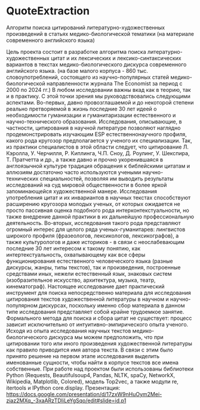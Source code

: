 # QuoteExtraction
Алгоритм поиска цитирований литературно-художественных произведений  в статьях медико-биологической тематики  (на материале современного английского языка)

Цель проекта состоит в разработке алгоритма поиска литературно-художественных цитат и их лексических и лексико-синтаксических вариантов в текстах медико-биологического дискурса современного английского языка. (на базе малого корпуса - 860 тыс. словоупотреблений, состоящего из научно-популярных статей медико-биологической направленности журнала The Economist за период с 2000 по 2024 гг.)
В любом исследовании важны вкад как в теорию, так и в практику.
С этой точки зрения мы руководствовались следующими аспектами.
Во-первых, давно провозглашаемой и до некоторой степени реально претворяемой в жизнь последние 30 лет идеей о необходимости гуманизации и гуманитаризации естественного и научно-технического образования. Исследования, описывающие, в частности, цитирования в научной литературе позволяют наглядно продемонстрировать изучающим ESP естественнонаучного профиля, какого рода кругозор предполагается у ученого их специализации. Так, из практики специалистов в этой области следует, что цитирование Л. Кэролла, У. Черчилля, Р. Киплинга, Ч.П. Сноу, Д. Роулинг, У. Шекспира, Т. Пратчетта и др., а также давно и прочно укоренившаяся в англоязычной культуре традиция обращения к библейскими цитатам и аллюзиям достаточно часто используются учеными научно-технических специальностей, позволяя им выводить результаты исследований на суд мировой общественности в более яркой запоминающейся художественной манере. Исследования употребления цитат и их инвариантов в научных текстах способствуют расширению кругозора молодых ученых, от которых ожидается не просто пассивная оценка подобного рода интерконтекстуальности, но также внедрение данной практики в их дальнейшую профессиональную деятельность.
Во-вторых, исследования такого рода представляют огромный интерес для целого ряда ученых-гуманитарев: лингвистов широкого профиля (фразеологов, лексикологов, лексикографов), а также культурологов и даже историков - в связи с неослабевающим последние 30 лет интересом к такому понятию, как интертекстуальность, охватывающему как все сферы функционирования естественного человеческого языка (разные дискурсы, жанры, типы текстов), так и произведения, построенные средствами иных, нежели естественный язык, знаковых систем (изобразительное искусство, архитектура, музыка, театр, кинематограф).
Настоящее исследование дает практический инструмент для поиска непосредственно материала для исследования цитирования текстов художественной литературы в научном и научно-популярном дискурсах, поскольку именно сбор материала в данном типе исследования представляет собой крайне трудоемкое занятие. Формального метода для поиска и сбора цитат не существует: процесс зависит исключительно от интуитивно-эмпирического опыта ученого.
Исходя из опыта исследования научных текстов медико-биологического дискурса мы можем предположить, что при цитировании того или иного произведения художественной литературы как правило приводится имя автора текста. В связи с этим было принято решение на первом этапе исследования выделить именованные сущности,  чтобы найти в корпусе текстов все имена собственные.
При работе над проектом были использованы библиотеки Python (Requests, Beautifulsoup4, Pandas, NLTK, spaCy, NetworkX, Wikipedia, Matplotlib, Colored), модель Top2vec, а также модули re, itertools и IPython core.display.
Презентация: https://docs.google.com/presentation/d/17zxW9nHuOym2Mei-ziaz2MXq_-3xaARzTDIiLeYgSqo/edit#slide=id.p1
